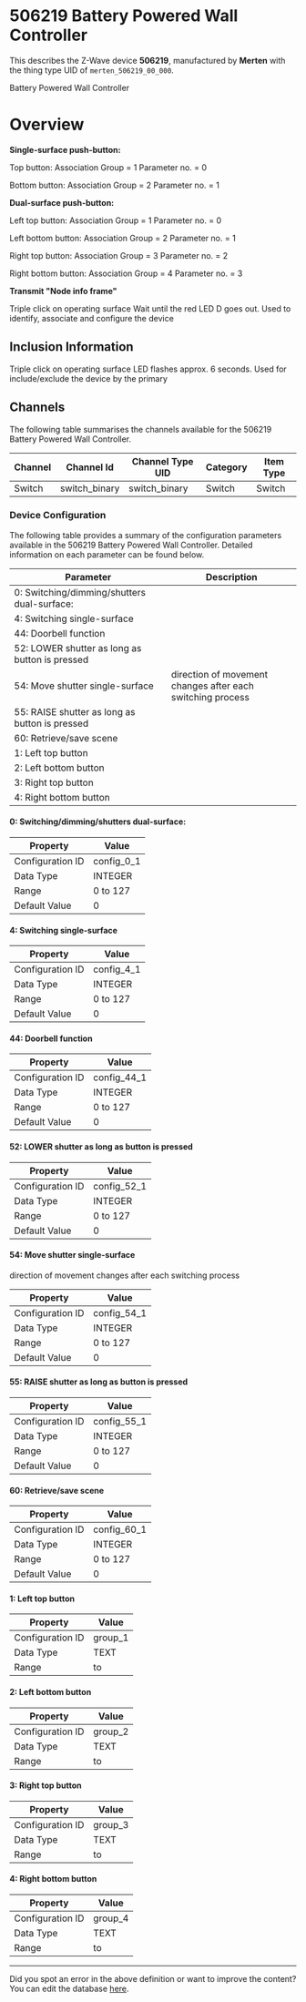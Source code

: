 
# 506219 Battery Powered Wall Controller

This describes the Z-Wave device **506219**, manufactured by **Merten** with the thing type UID of ```merten_506219_00_000```. 

Battery Powered Wall Controller  


# Overview #

**Single-surface push-button:**

Top button: Association Group = 1 Parameter no. = 0

Bottom button: Association Group = 2 Parameter no. = 1

**Dual-surface push-button:**

Left top button: Association Group = 1 Parameter no. = 0

Left bottom button: Association Group = 2 Parameter no. = 1

Right top button: Association Group = 3 Parameter no. = 2

Right bottom button: Association Group = 4 Parameter no. = 3

**Transmit "Node info frame"**

Triple click on operating surface Wait until the red LED D goes out. Used to identify, associate and configure the device

  


## Inclusion Information ##

Triple click on operating surface LED flashes approx. 6 seconds. Used for include/exclude the device by the primary

## Channels
The following table summarises the channels available for the 506219 Battery Powered Wall Controller.

| Channel | Channel Id | Channel Type UID | Category | Item Type |
|---------|------------|------------------|----------|-----------|
| Switch | switch_binary | switch_binary | Switch | Switch |




### Device Configuration
The following table provides a summary of the configuration parameters available in the 506219 Battery Powered Wall Controller.
Detailed information on each parameter can be found below.

| Parameter   | Description |
|-------------|-------------|
| 0: Switching/dimming/shutters dual-surface: |  |
| 4: Switching single-surface |  |
| 44: Doorbell function |  |
| 52: LOWER shutter as long as button is pressed |  |
| 54: Move shutter single-surface | direction of movement changes after each switching process |
| 55: RAISE shutter as long as button is pressed |  |
| 60: Retrieve/save scene |  |
| 1: Left top button |  |
| 2: Left bottom button |  |
| 3: Right top button |  |
| 4: Right bottom button |  |




#### 0: Switching/dimming/shutters dual-surface:




| Property         | Value    |
|------------------|----------|
| Configuration ID | config_0_1 |
| Data Type        | INTEGER |
| Range | 0 to 127 |
| Default Value | 0 |






#### 4: Switching single-surface




| Property         | Value    |
|------------------|----------|
| Configuration ID | config_4_1 |
| Data Type        | INTEGER |
| Range | 0 to 127 |
| Default Value | 0 |






#### 44: Doorbell function




| Property         | Value    |
|------------------|----------|
| Configuration ID | config_44_1 |
| Data Type        | INTEGER |
| Range | 0 to 127 |
| Default Value | 0 |






#### 52: LOWER shutter as long as button is pressed




| Property         | Value    |
|------------------|----------|
| Configuration ID | config_52_1 |
| Data Type        | INTEGER |
| Range | 0 to 127 |
| Default Value | 0 |






#### 54: Move shutter single-surface

direction of movement changes after each switching process


| Property         | Value    |
|------------------|----------|
| Configuration ID | config_54_1 |
| Data Type        | INTEGER |
| Range | 0 to 127 |
| Default Value | 0 |






#### 55: RAISE shutter as long as button is pressed




| Property         | Value    |
|------------------|----------|
| Configuration ID | config_55_1 |
| Data Type        | INTEGER |
| Range | 0 to 127 |
| Default Value | 0 |






#### 60: Retrieve/save scene




| Property         | Value    |
|------------------|----------|
| Configuration ID | config_60_1 |
| Data Type        | INTEGER |
| Range | 0 to 127 |
| Default Value | 0 |






#### 1: Left top button




| Property         | Value    |
|------------------|----------|
| Configuration ID | group_1 |
| Data Type        | TEXT |
| Range |  to  |






#### 2: Left bottom button




| Property         | Value    |
|------------------|----------|
| Configuration ID | group_2 |
| Data Type        | TEXT |
| Range |  to  |






#### 3: Right top button




| Property         | Value    |
|------------------|----------|
| Configuration ID | group_3 |
| Data Type        | TEXT |
| Range |  to  |






#### 4: Right bottom button




| Property         | Value    |
|------------------|----------|
| Configuration ID | group_4 |
| Data Type        | TEXT |
| Range |  to  |






---

Did you spot an error in the above definition or want to improve the content?
You can edit the database [here](http://www.cd-jackson.com/index.php/zwave/zwave-device-database/zwave-device-list/devicesummary/323).

